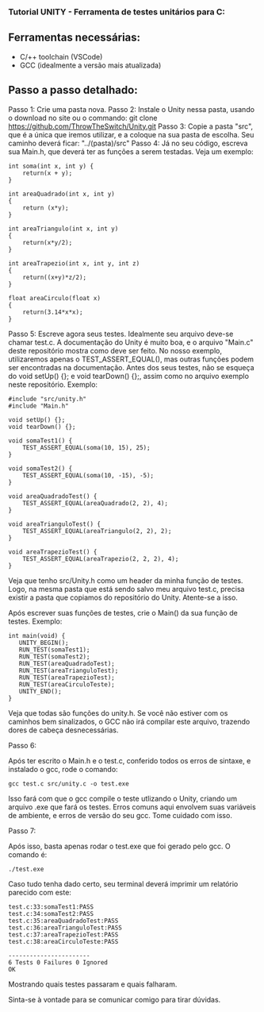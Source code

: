 ### Tutorial UNITY - Ferramenta de testes unitários para C:

## Ferramentas necessárias:

- C/++ toolchain (VSCode)
- GCC (idealmente a versão mais atualizada)

## Passo a passo detalhado:

Passo 1: Crie uma pasta nova.
Passo 2: Instale o Unity nessa pasta, usando o download no site ou o commando: git clone https://github.com/ThrowTheSwitch/Unity.git
Passo 3: Copie a pasta "src", que é a única que iremos utilizar, e a coloque na sua pasta de escolha. Seu caminho deverá ficar: "../(pasta)/src"
Passo 4: Já no seu código, escreva sua Main.h, que deverá ter as funções a serem testadas. Veja um exemplo:

```
int soma(int x, int y) { 
    return(x + y);
}

int areaQuadrado(int x, int y) 
{
    return (x*y);
}

int areaTriangulo(int x, int y) 
{
    return(x*y/2);
}

int areaTrapezio(int x, int y, int z)
{
    return((x+y)*z/2);
}

float areaCirculo(float x)
{
    return(3.14*x*x);
}
```

Passo 5: Escreve agora seus testes. Idealmente seu arquivo deve-se chamar test.c. A documentação do Unity é muito boa, e o arquivo "Main.c" deste repositório mostra como deve ser feito. No nosso exemplo, utilizaremos apenas o TEST_ASSERT_EQUAL(), mas outras funções podem ser encontradas na documentação. Antes dos seus testes, não se esqueça do void setUp() {}; e void tearDown() {};, assim como no arquivo exemplo neste repositório. Exemplo:

```
#include "src/unity.h"
#include "Main.h"

void setUp() {};
void tearDown() {};

void somaTest1() {
    TEST_ASSERT_EQUAL(soma(10, 15), 25);
}

void somaTest2() {
    TEST_ASSERT_EQUAL(soma(10, -15), -5);
}

void areaQuadradoTest() {
    TEST_ASSERT_EQUAL(areaQuadrado(2, 2), 4);
}

void areaTrianguloTest() {
    TEST_ASSERT_EQUAL(areaTriangulo(2, 2), 2);
}

void areaTrapezioTest() {
    TEST_ASSERT_EQUAL(areaTrapezio(2, 2, 2), 4);
}
```

Veja que tenho src/Unity.h como um header da minha função de testes. Logo, na mesma pasta que está sendo salvo meu arquivo test.c, precisa existir a pasta que copiamos do repositório do Unity. Atente-se a isso.

Após escrever suas funções de testes, crie o Main() da sua função de testes. Exemplo:

```
int main(void) {
   UNITY_BEGIN();
   RUN_TEST(somaTest1);
   RUN_TEST(somaTest2);
   RUN_TEST(areaQuadradoTest);
   RUN_TEST(areaTrianguloTest);
   RUN_TEST(areaTrapezioTest);
   RUN_TEST(areaCirculoTeste);
   UNITY_END();
}
```

Veja que todas são funções do unity.h. Se você não estiver com os caminhos bem sinalizados, o GCC não irá compilar este arquivo, trazendo dores de cabeça desnecessárias.

Passo 6:

Após ter escrito o Main.h e o test.c, conferido todos os erros de sintaxe, e instalado o gcc, rode o comando:

```
gcc test.c src/unity.c -o test.exe
```

Isso fará com que o gcc compile o teste utlizando o Unity, criando um arquivo .exe que fará os testes. Erros comuns aqui envolvem suas variáveis de ambiente, e erros de versão do seu gcc. Tome cuidado com isso.

Passo 7:

Após isso, basta apenas rodar o test.exe que foi gerado pelo gcc. O comando é:

```
./test.exe
```

Caso tudo tenha dado certo, seu terminal deverá imprimir um relatório parecido com este:

```
test.c:33:somaTest1:PASS
test.c:34:somaTest2:PASS
test.c:35:areaQuadradoTest:PASS
test.c:36:areaTrianguloTest:PASS
test.c:37:areaTrapezioTest:PASS
test.c:38:areaCirculoTeste:PASS

-----------------------
6 Tests 0 Failures 0 Ignored
OK
```

Mostrando quais testes passaram e quais falharam.

Sinta-se à vontade para se comunicar comigo para tirar dúvidas.
